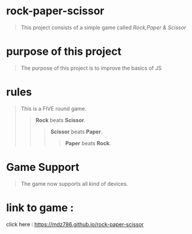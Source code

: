 # rock-paper-scissor

>This project consists of a simple game called *Rock,Paper & Scissor*

# purpose of this project
>The purpose of this project is to improve the basics of JS
>
# rules
 > This is a FIVE round game.
 >>  **Rock** beats **Scissor**.
 >>> **Scissor** beats **Paper**.
 >>>>**Paper** beats **Rock**.
 # Game Support
 > The game now supports all kind of devices.
 # link to game :
click here : https://mdz786.github.io/rock-paper-scissor
